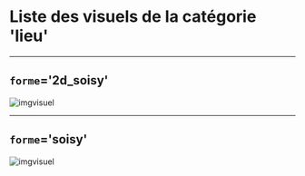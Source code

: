 
# Liste des visuels de la catégorie 'lieu'

---
## `forme`='2d_soisy'

![imgvisuel](https://svn.abls-habitat.fr/repo/Watchdog/prod/Watchdogd/IHM/img/2d_soisy.gif)

---
## `forme`='soisy'

![imgvisuel](https://svn.abls-habitat.fr/repo/Watchdog/prod/Watchdogd/IHM/img/soisy.gif)

